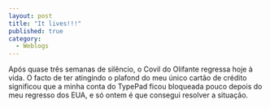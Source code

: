 ```yaml
---
layout: post
title: "It lives!!!"
published: true
category:
  - Weblogs
---
```

<p>Após quase três semanas de silêncio, o Covil do Olifante regressa hoje à vida. O facto de ter atingindo o plafond do meu único cartão de crédito significou que a minha conta do TypePad ficou bloqueada pouco depois do meu regresso dos EUA, e só ontem é que consegui resolver a situação.</p>

